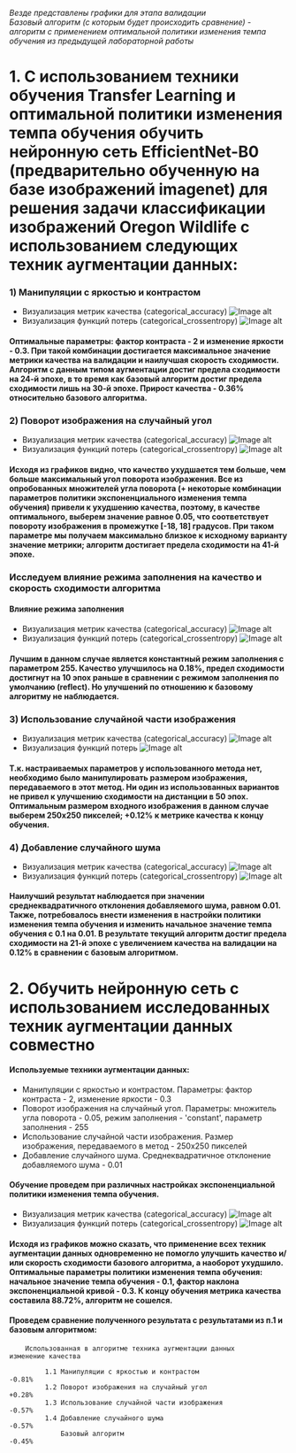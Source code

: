 *Везде представлены графики для этапа валидации*    
*Базовый алгоритм (с которым будет происходить сравнение) - алгоритм с применением оптимальной политики изменения темпа обучения из предыдущей лабораторной работы*
# 1. С использованием техники обучения Transfer Learning и оптимальной политики изменения темпа обучения обучить нейронную сеть EfficientNet-B0 (предварительно обученную на базе изображений imagenet) для решения задачи классификации изображений Oregon Wildlife с использованием следующих техник аугментации данных: 
  ### 1) Манипуляции с яркостью и контрастом
  * Визуализация метрик качества (categorical_accuracy)
  ![Image alt](https://github.com/Mariwannaxsfzx/RFaCT-labs/blob/main/lab4/graphs/contrast%20%26%20brightness/contrast%26brightness_categorical_accuracy.png)
  * Визуализация функций потерь (categorical_crossentropy)
  ![Image alt](https://github.com/Mariwannaxsfzx/RFaCT-labs/blob/main/lab4/graphs/contrast%20%26%20brightness/contrast%26brightness_loss.png)
  #### Оптимальные параметры: фактор контраста - 2 и изменение яркости - 0.3. При такой комбинации достигается максимальное значение метрики качества на валидации и наилучшая скорость сходимости. Алгоритм с данным типом аугментации достиг предела сходимости на 24-й эпохе, в то время как базовый алгоритм достиг предела сходимости лишь на 30-й эпохе. Прирост качества - 0.36% относительно базового алгоритма.
  ### 2) Поворот изображения на случайный угол
  * Визуализация метрик качества (categorical_accuracy)
  ![Image alt](https://github.com/Mariwannaxsfzx/RFaCT-labs/blob/main/lab4/graphs/random%20rotation/random_rotation_categorical_accuracy.png)
  * Визуализация функций потерь (categorical_crossentropy)
  ![Image alt](https://github.com/Mariwannaxsfzx/RFaCT-labs/blob/main/lab4/graphs/random%20rotation/random_rotation_loss.png)    
  #### Исходя из графиков видно, что качество ухудшается тем больше, чем больше максимальный угол поворота изображения. Все из опробованных множителей угла поворота (+ некоторые комбинации параметров политики экспоненциального изменения темпа обучения) привели к ухудшению качества, поэтому, в качестве оптимального, выберем значение равное 0.05, что соответствует повороту изображения в промежутке [-18, 18] градусов. При таком параметре мы получаем максимально близкое к исходному варианту значение метрики; алгоритм достигает предела сходимости на 41-й эпохе.     
  ### Исследуем влияние режима заполнения на качество и скорость сходимости алгоритма
  #### Влияние режима заполнения 
  * Визуализация метрик качества (categorical_accuracy)
  ![Image alt](https://github.com/Mariwannaxsfzx/RFaCT-labs/blob/main/lab4/graphs/random%20rotation/random_rotation_fill_modes_categorical_accuracy.png)
  * Визуализация функций потерь (categorical_crossentropy)
  ![Image alt](https://github.com/Mariwannaxsfzx/RFaCT-labs/blob/main/lab4/graphs/random%20rotation/random_rotation_fill_modes_loss.png)
  #### Лучшим в данном случае является константный режим заполнения с параметром 255. Качество улучшилось на 0.18%, предел сходимости достигнут на 10 эпох раньше в сравнении с режимом заполнения по умолчанию (reflect). Но улучшений по отношению к базовому алгоритму не наблюдается.
  ### 3) Использование случайной части изображения
  * Визуализация метрик качества (categorical_accuracy)
  ![Image alt](https://github.com/Mariwannaxsfzx/RFaCT-labs/blob/main/lab4/graphs/random_crop/random_crop_categorical_accuracy.png)
  * Визуализация функций потерь 
  ![Image alt](https://github.com/Mariwannaxsfzx/RFaCT-labs/blob/main/lab4/graphs/random_crop/random_crop_loss.png)
  #### Т.к. настраиваемых параметров у использованного метода нет, необходимо было манипулировать размером изображения, передаваемого в этот метод. Ни один из использованных вариантов не привел к улучшению сходимости на дистанции в 50 эпох. Оптимальным размером входного изображения в данном случае выберем 250х250 пикселей; +0.12% к метрике качества к концу обучения.
  ### 4) Добавление случайного шума
  * Визуализация метрик качества (categorical_accuracy)
  ![Image alt](https://github.com/Mariwannaxsfzx/RFaCT-labs/blob/main/lab4/graphs/random_noise/random_noise_categorical_accuracy.png)
  * Визуализация функций потерь (categorical_crossentropy)
  ![Image alt](https://github.com/Mariwannaxsfzx/RFaCT-labs/blob/main/lab4/graphs/random_noise/random_noise_loss.png)
  #### Наилучший результат наблюдается при значении среднеквадратичного отклонения добавляемого шума, равном 0.01. Также, потребовалось внести изменения в настройки политики изменения темпа обучения и изменить начальное значение темпа обучения с 0.1 на 0.01. В результате текущий алгоритм достиг предела сходимости на 21-й эпохе с увеличением качества на валидации на 0.12% в сравнении с базовым алгоритмом.
# 2. Обучить нейронную сеть с использованием исследованных техник аугментации данных совместно
#### Используемые техники аугментации данных:    
* Манипуляции с яркостью и контрастом. Параметры: фактор контраста - 2, изменение яркости - 0.3
* Поворот изображения на случайный угол. Параметры: множитель угла поворота - 0.05, режим заполнения - 'constant', параметр заполнения - 255   
* Использование случайной части изображения. Размер изображения, передаваемого в метод - 250х250 пикселей
* Добавление случайного шума. Среднеквадратичное отклонение добавляемого шума - 0.01
#### Обучение проведем при различных настройках экспоненциальной политики изменения темпа обучения. 
* Визуализация метрик качества (categorical_accuracy)
  ![Image alt](https://github.com/Mariwannaxsfzx/RFaCT-labs/blob/main/lab4/graphs/union/union_categorical_accuracy.png)
* Визуализация функций потерь (categorical_crossentropy)
  ![Image alt](https://github.com/Mariwannaxsfzx/RFaCT-labs/blob/main/lab4/graphs/union/union_loss.png)
#### Исходя из графиков можно сказать, что применение всех техник аугментации данных одновременно не помогло улучшить качество и/или скорость сходимости базового алгоритма, а наоборот ухудшило. Оптимальные параметры политики изменения темпа обучения: начальное значение темпа обучения - 0.1, фактор наклона экспоненциальной кривой - 0.3. К концу обучения метрика качества составила 88.72%, алгоритм не сошелся. 
#### Проведем сравнение полученного результата с результатами из п.1 и базовым алгоритмом:  
```
    Использованная в алгоритме техника аугментации данных               изменение качества 

         1.1 Манипуляции с яркостью и контрастом                              -0.81%
         1.2 Поворот изображения на случайный угол                            +0.28% 
         1.3 Использование случайной части изображения                        -0.57%
         1.4 Добавление случайного шума                                       -0.57%  
             Базовый алгоритм                                                 -0.45%
```
